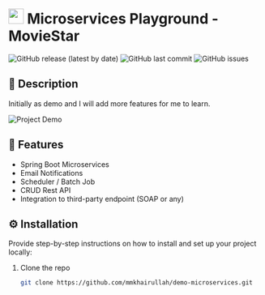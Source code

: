 # <img src="https://github.com/YourUsername/YourRepository/blob/main/assets/logo.gif" width="30px"> Microservices Playground - MovieStar

![GitHub release (latest by date)](https://img.shields.io/github/1/release/mmkhairullah/demo-microservices)
![GitHub last commit](https://img.shields.io/github/last-commit/mmkhairullah/demo-microservices)
![GitHub issues](https://img.shields.io/github/issues/mmkhairullah/demo-microservices)

## 📝 Description 
Initially as demo and I will add more features for me to learn. 

![Project Demo](assets/demo.gif)

## 🚀 Features
- Spring Boot Microservices 
- Email Notifications
- Scheduler / Batch Job
- CRUD Rest API
- Integration to third-party endpoint (SOAP or any)

## ⚙️ Installation
Provide step-by-step instructions on how to install and set up your project locally:
1. Clone the repo
   ```sh
   git clone https://github.com/mmkhairullah/demo-microservices.git
